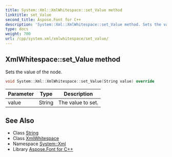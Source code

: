 ```yaml
---
title: System::Xml::XmlWhitespace::set_Value method
linktitle: set_Value
second_title: Aspose.Font for C++
description: 'System::Xml::XmlWhitespace::set_Value method. Sets the value of the node in C++.'
type: docs
weight: 700
url: /cpp/system.xml/xmlwhitespace/set_value/
---
```

## XmlWhitespace::set_Value method


Sets the value of the node.

```cpp
void System::Xml::XmlWhitespace::set_Value(String value) override
```


| Parameter | Type | Description |
| --- | --- | --- |
| value | String | The value to set. |

## See Also

* Class [String](../../../system/string/)
* Class [XmlWhitespace](../)
* Namespace [System::Xml](../../)
* Library [Aspose.Font for C++](../../../)
